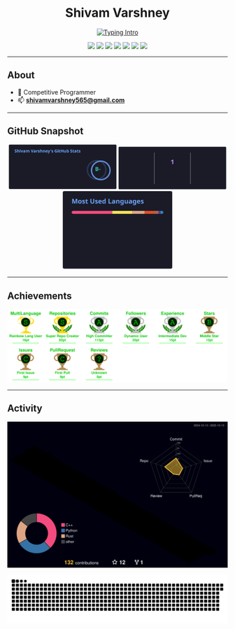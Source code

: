 <h1 align="center">Shivam Varshney</h1>

<p align="center">
  <a href="https://readme-typing-svg.demolab.com?font=Inter&weight=700&size=22&pause=900&center=true&vCenter=true&width=750&lines=Blockchain+Developer;Backend+Engineer;Competitive+Programmer;Rust+%7C+Node.js+%7C+Go">
    <img src="https://readme-typing-svg.demolab.com?font=Inter&weight=700&size=22&pause=900&center=true&vCenter=true&width=750&lines=Blockchain+Developer;Backend+Engineer;Competitive+Programmer;Rust+%7C+Node.js+%7C+Go" alt="Typing Intro" />
  </a>
</p>

<p align="center">
  <a href="https://github.com/varshney565"><img src="https://img.shields.io/badge/GitHub-181717?style=for-the-badge&logo=github&logoColor=white" /></a>
  <a href="https://twitter.com/shivam56565"><img src="https://img.shields.io/badge/Twitter-000000?style=for-the-badge&logo=x&logoColor=white" /></a>
  <a href="https://linkedin.com/in/shivam565"><img src="https://img.shields.io/badge/LinkedIn-0A66C2?style=for-the-badge&logo=linkedin&logoColor=white" /></a>
  <a href="https://www.codechef.com/users/shivamloop"><img src="https://img.shields.io/badge/CodeChef-4B3621?style=for-the-badge" /></a>
  <a href="https://codeforces.com/profile/shivam565"><img src="https://img.shields.io/badge/Codeforces-1F8ACB?style=for-the-badge" /></a>
  <a href="https://www.leetcode.com/shivam565"><img src="https://img.shields.io/badge/LeetCode-FFA116?style=for-the-badge&logo=leetcode&logoColor=white" /></a>
  <a href="https://auth.geeksforgeeks.org/user/varshney565"><img src="https://img.shields.io/badge/GeeksforGeeks-0F9D58?style=for-the-badge" /></a>
</p>

---

## About
- 🧠 Competitive Programmer
- 📫 **shivamvarshney565@gmail.com**

---

## GitHub Snapshot
<div align="center">
  <img src="./assets/github-stats.svg" alt="GitHub Stats" width="49%" />
  <img src="./assets/github-streak.svg" alt="GitHub Streak" width="49%" />
</div>
<div align="center">
  <img src="./assets/top-langs.svg" alt="Top Languages" width="50%" />
</div>

---

## Achievements
<p align="center">
  <img src="./assets/trophies-advanced.svg" alt="GitHub Trophies" />
</p>

---

## Activity
<p align="center">
  <!-- 3D calendar generated by workflow below -->
  <img src="./profile-3d-contrib/profile-night-rainbow.svg" alt="3D Contributions" />
</p>
<p align="center">
  <!-- Snake generated by workflow below -->
  <img src="./assets/snake.svg" alt="Contribution Snake" />
</p>
